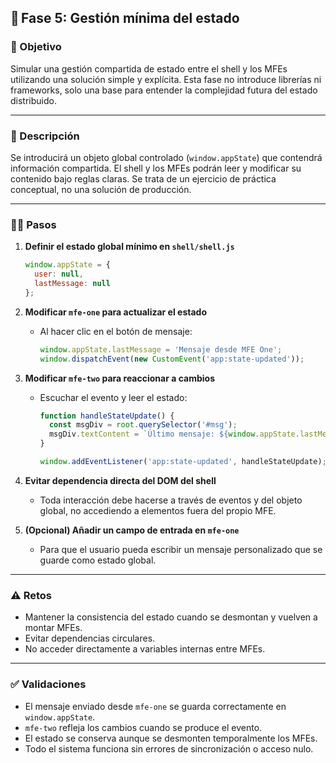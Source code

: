 ## 🧪 Fase 5: Gestión mínima del estado

### 🌟 Objetivo

Simular una gestión compartida de estado entre el shell y los MFEs utilizando una solución simple y explícita. Esta fase no introduce librerías ni frameworks, solo una base para entender la complejidad futura del estado distribuido.

---

### 📜 Descripción

Se introducirá un objeto global controlado (`window.appState`) que contendrá información compartida. El shell y los MFEs podrán leer y modificar su contenido bajo reglas claras. Se trata de un ejercicio de práctica conceptual, no una solución de producción.

---

### 🧍‍♂️ Pasos

1. **Definir el estado global mínimo en `shell/shell.js`**

   ```js
   window.appState = {
     user: null,
     lastMessage: null
   };
   ```

2. **Modificar `mfe-one` para actualizar el estado**

   * Al hacer clic en el botón de mensaje:

     ```js
     window.appState.lastMessage = 'Mensaje desde MFE One';
     window.dispatchEvent(new CustomEvent('app:state-updated'));
     ```

3. **Modificar `mfe-two` para reaccionar a cambios**

   * Escuchar el evento y leer el estado:

     ```js
     function handleStateUpdate() {
       const msgDiv = root.querySelector('#msg');
       msgDiv.textContent = `Último mensaje: ${window.appState.lastMessage}`;
     }

     window.addEventListener('app:state-updated', handleStateUpdate);
     ```

4. **Evitar dependencia directa del DOM del shell**

   * Toda interacción debe hacerse a través de eventos y del objeto global, no accediendo a elementos fuera del propio MFE.

5. **(Opcional) Añadir un campo de entrada en `mfe-one`**

   * Para que el usuario pueda escribir un mensaje personalizado que se guarde como estado global.

---

### ⚠️ Retos

* Mantener la consistencia del estado cuando se desmontan y vuelven a montar MFEs.
* Evitar dependencias circulares.
* No acceder directamente a variables internas entre MFEs.

---

### ✅ Validaciones

* El mensaje enviado desde `mfe-one` se guarda correctamente en `window.appState`.
* `mfe-two` refleja los cambios cuando se produce el evento.
* El estado se conserva aunque se desmonten temporalmente los MFEs.
* Todo el sistema funciona sin errores de sincronización o acceso nulo.
